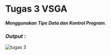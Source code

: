 # Tugas 3 VSGA

<b><i>Menggunakan Tipe Data dan Kontrol Program</i></b>.

<h3><i>Output </i>:</h3>

![tugas 3](https://user-images.githubusercontent.com/92837751/194977184-69041bd0-3fe5-49fe-b503-12695ef6cb3a.jpg)
